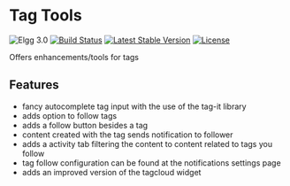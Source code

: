 # Tag Tools

![Elgg 3.0](https://img.shields.io/badge/Elgg-3.0-green.svg)
[![Build Status](https://scrutinizer-ci.com/g/ColdTrick/tag_tools/badges/build.png?b=master)](https://scrutinizer-ci.com/g/ColdTrick/tag_tools/build-status/master)
[![Latest Stable Version](https://poser.pugx.org/coldtrick/tag_tools/v/stable.svg)](https://packagist.org/packages/coldtrick/tag_tools)
[![License](https://poser.pugx.org/coldtrick/tag_tools/license.svg)](https://packagist.org/packages/coldtrick/tag_tools)

Offers enhancements/tools for tags

## Features

- fancy autocomplete tag input with the use of the tag-it library
- adds option to follow tags
 - adds a follow button besides a tag
 - content created with the tag sends notification to follower
 - adds a activity tab filtering the content to content related to tags you follow
 - tag follow configuration can be found at the notifications settings page
- adds an improved version of the tagcloud widget
